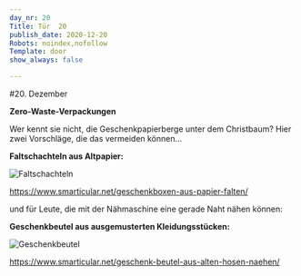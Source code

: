 ```yaml
---
day_nr: 20
Title: Tür  20
publish_date: 2020-12-20
Robots: noindex,nofollow
Template: door
show_always: false

---
```



#20. Dezember

**Zero-Waste-Verpackungen**


Wer kennt sie nicht, die Geschenkpapierberge unter dem Christbaum?
Hier zwei Vorschläge, die das vermeiden können…


**Faltschachteln aus Altpapier:**

![Faltschachteln](%assets_url%/pics/20/fb-faltschachteln-aus-prospekten-basteln-1.jpg)

<a target="_blank" href="https://www.smarticular.net/geschenkboxen-aus-papier-falten/">https://www.smarticular.net/geschenkboxen-aus-papier-falten/</a>


und für Leute, die mit der Nähmaschine eine gerade Naht nähen können:



**Geschenkbeutel aus ausgemusterten Kleidungsstücken:**

![Geschenkbeutel](%assets_url%/pics/20/fb-geschenkbeutel-aus-hosenbein-1-1.jpg)

<a target="_blank" href="https://www.smarticular.net/geschenk-beutel-aus-alten-hosen-naehen/">https://www.smarticular.net/geschenk-beutel-aus-alten-hosen-naehen/</a>


